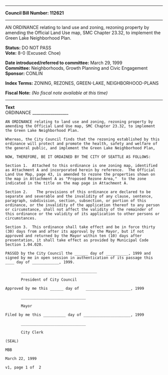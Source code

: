 * * * * *  
  
**Council Bill Number: [](#h0)[](#h2)112621**  
  
* * * * *  
  
AN ORDINANCE relating to land use and zoning, rezoning property by amending the Official Land Use map, SMC Chapter 23.32, to implement the Green Lake Neighborhood Plan.  
  
**Status:** DO NOT PASS   
**Vote:** 8-0 (Excused: Choe)   
  
**Date introduced/referred to committee:** March 29, 1999   
**Committee:** Neighborhoods, Growth Planning and Civic Engagement   
**Sponsor:** CONLIN   
  
**Index Terms:** ZONING, REZONES, GREEN-LAKE, NEIGHBORHOOD-PLANS  
  
**Fiscal Note:** *(No fiscal note available at this time)*  
  
* * * * *  
  
**Text**  
    ORDINANCE __________________                     
  
    AN ORDINANCE relating to land use and zoning, rezoning property by  
    amending the Official Land Use map, SMC Chapter 23.32, to implement  
    the Green Lake Neighborhood Plan.  
  
    Whereas, the City Council finds that the rezoning established by this  
    ordinance will protect and promote the health, safety and welfare of  
    the general public, and implement the Green Lake Neighborhood Plan,  
  
    NOW, THEREFORE, BE IT ORDAINED BY THE CITY OF SEATTLE AS FOLLOWS:  
  
    Section 1.  Attached to this ordinance is one zoning map, identified  
    as Attachment A and incorporated herein by reference.  The Official  
    Land Use Map, page 43, is amended to rezone the properties shown on  
    the map in Attachment A as "Proposed Rezone Area,"  to the zone  
    indicated in the title on the map page in Attachment A.  
  
    Section 2.    The provisions of this ordinance are declared to be  
    separate and severable and the invalidity of any clause, sentence,  
    paragraph, subdivision, section, subsection, or portion of this  
    ordinance, or the invalidity of the application thereof to any person  
    or circumstance, shall not affect the validity of the remainder of  
    this ordinance or the validity of its application to other persons or  
    circumstances.  
  
    Section 3.  This ordinance shall take effect and be in force thirty  
    (30) days from and after its approval by the Mayor, but if not  
    approved and returned by the Mayor within ten (10) days after  
    presentation, it shall take effect as provided by Municipal Code  
    Section 1.04.020.  
  
    PASSED by the City Council the ______ day of __________, 1999 and  
    signed by me in open session in authentication of its passage this  
    ____ day of ____________, 1999.  
  
           __________________________________  
  
           President of City Council  
  
    Approved by me this ______ day of   ____________________, 1999  
  
           _____________________________  
  
           Mayor  
  
    Filed by me this __________ day of _____________________, 1999  
  
           _____________________________  
  
           City Clerk  
  
    (SEAL)  
  
    MBB  
  
    March 22, 1999  
  
    v1, page 1 of  2  
